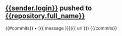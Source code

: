 [{{sender.login}}]({{sender.html_url}}) pushed to [{{repository.full_name}}]({{repository.html_url}})
---
{{#commits}}
  • [{{ message }}]({{ url }})
{{/commits}}